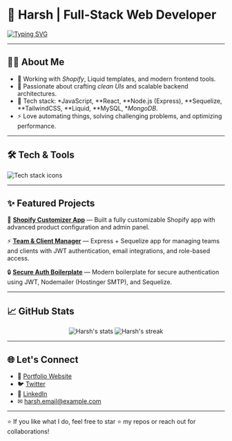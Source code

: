 # 🚀 Harsh | Full-Stack Web Developer

[![Typing SVG](https://readme-typing-svg.herokuapp.com?font=Fira+Code&duration=3000&pause=1000&color=36BCF7&center=true&vCenter=true&width=435&lines=Hey!+I'm+Harsh+%F0%9F%91%8B;Full-Stack+Web+Developer;Shopify+Expert+%F0%9F%92%B3;Open+Source+Contributor+%F0%9F%92%BB;Lifelong+Learner+%F0%9F%8C%8D)](https://git.io/typing-svg)

---

## 🧑‍💻 About Me

- 💼 Working with *Shopify*, Liquid templates, and modern frontend tools.
- 🎨 Passionate about crafting *clean UIs* and scalable backend architectures.
- 🧰 Tech stack: *JavaScript, **React, **Node.js (Express), **Sequelize, **TailwindCSS, **Liquid, **MySQL, **MongoDB*.
- ⚡ Love automating things, solving challenging problems, and optimizing performance.

---

## 🛠 Tech & Tools

<img src="https://skillicons.dev/icons?i=js,ts,nodejs,react,tailwind,html,css,mysql,mongodb,shopify,git,github" alt="Tech stack icons" />

---

## ✨ Featured Projects

🌟 **[Shopify Customizer App](https://github.com/yourusername/shopify-customizer)** — Built a fully customizable Shopify app with advanced product configuration and admin panel.

⚡ **[Team & Client Manager](https://github.com/yourusername/team-client-manager)** — Express + Sequelize app for managing teams and clients with JWT authentication, email integrations, and role-based access.

🔒 **[Secure Auth Boilerplate](https://github.com/yourusername/secure-auth-boilerplate)** — Modern boilerplate for secure authentication using JWT, Nodemailer (Hostinger SMTP), and Sequelize.

---

## 📈 GitHub Stats

<p align="center">
  <img src="https://github-readme-stats.vercel.app/api?username=yourusername&show_icons=true&theme=radical" alt="Harsh's stats"/>
  <img src="https://github-readme-streak-stats.herokuapp.com/?user=yourusername&theme=radical" alt="Harsh's streak"/>
</p>

---

## 🌐 Let's Connect

- 💼 [Portfolio Website](https://yourwebsite.com)  
- 🐦 [Twitter](https://twitter.com/yourusername)  
- 💬 [LinkedIn](https://linkedin.com/in/yourusername)  
- ✉ harsh.email@example.com

---

⭐ If you like what I do, feel free to star ⭐ my repos or reach out for collaborations!
